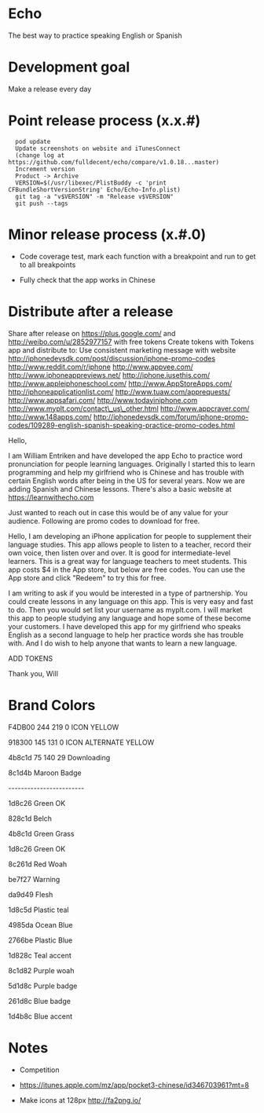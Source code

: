 Echo
====

The best way to practice speaking English or Spanish

Development goal
================

Make a release every day

Point release process (x.x.\#)
==============================

~~~~~~~~~~~~~~~~~~~~~~~~~~~~~~~~~~~~~~~~~~~~~~~~~~~~~~~~~~~~~~~~~~~~~~~~~~~~~~~~
  pod update
  Update screenshots on website and iTunesConnect
  (change log at https://github.com/fulldecent/echo/compare/v1.0.18...master)
  Increment version
  Product -> Archive
  VERSION=$(/usr/libexec/PlistBuddy -c 'print CFBundleShortVersionString' Echo/Echo-Info.plist)
  git tag -a "v$VERSION" -m "Release v$VERSION"
  git push --tags
~~~~~~~~~~~~~~~~~~~~~~~~~~~~~~~~~~~~~~~~~~~~~~~~~~~~~~~~~~~~~~~~~~~~~~~~~~~~~~~~

Minor release process (x.\#.0)
==============================

-   Code coverage test, mark each function with a breakpoint and run to get to
    all breakpoints

-   Fully check that the app works in Chinese

Distribute after a release
==========================

Share after release on https://plus.google.com/ and
http://weibo.com/u/2852977157 with free tokens Create tokens with Tokens app and
distribute to: Use consistent marketing message with website
http://iphonedevsdk.com/post/discussion/iphone-promo-codes
http://www.reddit.com/r/iphone http://www.appvee.com/
http://www.iphoneappreviews.net/ http://iphone.iusethis.com/
http://www.appleiphoneschool.com/ http://www.AppStoreApps.com/
http://iphoneapplicationlist.com/ http://www.tuaw.com/apprequests/
http://www.appsafari.com/ http://www.todayiniphone.com
http://www.myplt.com/contact\_us\_other.html http://www.appcraver.com/
http://www.148apps.com/
http://iphonedevsdk.com/forum/iphone-promo-codes/109289-english-spanish-speaking-practice-promo-codes.html

Hello,

I am William Entriken and have developed the app Echo to practice word
pronunciation for people learning languages. Originally I started this to learn
programming and help my girlfriend who is Chinese and has trouble with certain
English words after being in the US for several years. Now we are adding Spanish
and Chinese lessons. There's also a basic website at https://learnwithecho.com

Just wanted to reach out in case this would be of any value for your audience.
Following are promo codes to download for free.

Hello, I am developing an iPhone application for people to supplement their
language studies. This app allows people to listen to a teacher, record their
own voice, then listen over and over. It is good for intermediate-level
learners. This is a great way for language teachers to meet students. This app
costs \$4 in the App store, but below are free codes. You can use the App store
and click "Redeem" to try this for free.

I am writing to ask if you would be interested in a type of partnership. You
could create lessons in any language on this app. This is very easy and fast to
do. Then you would set list your username as myplt.com. I will market this app
to people studying any language and hope some of these become your customers. I
have developed this app for my girlfriend who speaks English as a second
language to help her practice words she has trouble with. And I do wish to help
anyone that wants to learn a new language.

ADD TOKENS

Thank you, Will

Brand Colors
============

F4DB00 244 219 0 ICON YELLOW

918300 145 131 0 ICON ALTERNATE YELLOW

4b8c1d 75 140 29 Downloading

8c1d4b Maroon Badge

\------------------------

1d8c26 Green OK

828c1d Belch

4b8c1d Green Grass

1d8c26 Green OK

8c261d Red Woah

be7f27 Warning

da9d49 Flesh

1d8c5d Plastic teal

4985da Ocean Blue

2766be Plastic Blue

1d828c Teal accent

8c1d82 Purple woah

5d1d8c Purple badge

261d8c Blue badge

1d4b8c Blue accent

Notes
=====

-   Competition

-   https://itunes.apple.com/mz/app/pocket3-chinese/id346703961?mt=8

-   Make icons at 128px <http://fa2png.io/>
